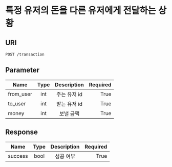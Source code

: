 # 특정 유저의 돈을 다른 유저에게 전달하는 상황

## URI
```
POST /transaction
```

## Parameter
| Name      | Type  | Description | Required |
| --------- | :---: | :---------: | -------: |
| from_user | int  |  주는 유저 id |     True |
| to_user   | int  |  받는 유저 id |     True |
| money     |  int  |  보낼 금액  |     True |

## Response
| Name    | Type  | Description | Required |
| ------- | :---: | :---------: | -------: |
| success | bool  |  성공 여부  |     True |